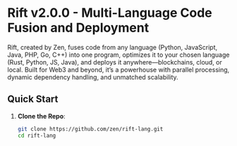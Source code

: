 # Rift v2.0.0 - Multi-Language Code Fusion and Deployment

Rift, created by Zen, fuses code from any language (Python, JavaScript, Java, PHP, Go, C++) into one program, optimizes it to your chosen language (Rust, Python, JS, Java), and deploys it anywhere—blockchains, cloud, or local. Built for Web3 and beyond, it’s a powerhouse with parallel processing, dynamic dependency handling, and unmatched scalability.

## Quick Start

1. **Clone the Repo**:
   ```bash
   git clone https://github.com/zen/rift-lang.git
   cd rift-lang